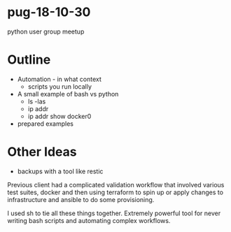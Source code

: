 # pug-18-10-30
python user group meetup 

# Outline

- Automation - in what context
  - scripts you run locally
- A small example of bash vs python
  - ls -las
  - ip addr
  - ip addr show docker0
- prepared examples

# Other Ideas

- backups with a tool like restic

Previous client had a complicated validation workflow
that involved various test suites, docker and then 
using terraform to spin up or apply changes to infrastructure
and ansible to do some provisioning.

I used sh to tie all these things together. Extremely 
powerful tool for never writing bash scripts and automating 
complex workflows.
